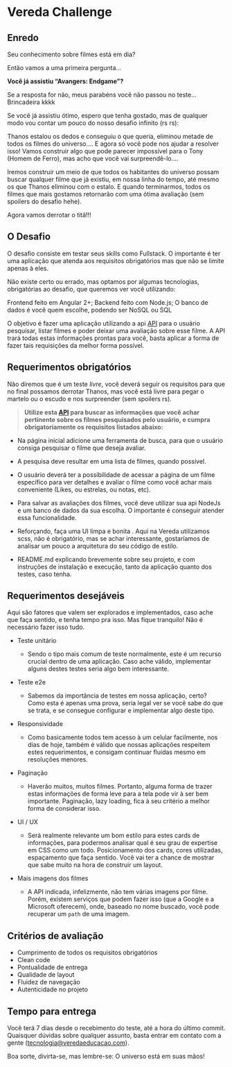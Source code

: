 # Vereda Challenge

## **Enredo**

Seu conhecimento sobre filmes está em dia?

Então vamos a uma primeira pergunta… 

**Você já assistiu “Avangers: Endgame”?**

Se a resposta for não, meus parabéns você não passou no teste… Brincadeira kkkk

Se você já assistiu ótimo, espero que tenha gostado, mas de qualquer modo vou contar um pouco do nosso desafio infinito (rs rs):

Thanos estalou os dedos e conseguiu o que queria, eliminou metade de todos os filmes do universo…. E agora só você pode nos ajudar a resolver isso! Vamos construir algo que pode parecer impossível para o Tony (Homem de Ferro), mas acho que você vai surpreendê-lo.... 

Iremos construir um meio de que todos os habitantes do universo possam buscar qualquer filme que já existiu, em nossa linha do tempo, até mesmo os que Thanos eliminou com o estalo. E quando terminarmos, todos os filmes que mais gostamos retornarão com uma ótima avaliação (sem spoilers do desafio hehe).

Agora vamos derrotar o titã!!!


## **O Desafio**

O desafio consiste em testar seus skills como Fullstack. O importante é ter uma aplicação que atenda aos requisitos obrigatórios mas que não se limite apenas à eles.

Não existe certo ou errado, mas optamos por algumas tecnologias, obrigatórias ao desafio, que queremos ver você utilizando:

Frontend feito em Angular 2+;
Backend feito com Node.js;
O banco de dados é você quem escolhe, podendo ser NoSQL ou SQL

O objetivo é fazer uma aplicação utilizando a api [API](http://www.omdbapi.com/) para o usuário pesquisar, listar filmes e poder deixar uma avaliação sobre esse filme. A API trará todas estas informações prontas para você, basta aplicar a forma de fazer tais requisições da melhor forma possível.

## **Requerimentos obrigatórios**

Não diremos que é um teste _livre_, você deverá seguir os requisitos para que no final possamos derrotar Thanos, mas você está livre para pegar o martelo ou o escudo e nos surpreender (sem spoilers rs).

> **Utilize esta [API](http://www.omdbapi.com/) para buscar as informações que você achar pertinente sobre os filmes pesquisados pelo usuário, e cumpra obrigatoriamente os requisitos listados abaixo:**

- Na página inicial adicione uma ferramenta de busca, para que o usuário consiga pesquisar o filme que deseja avaliar.

 - A pesquisa deve resultar em uma lista de filmes, quando possível.

- O usuário deverá ter a possibilidade de acessar a página de um filme específico para ver detalhes e avaliar o filme como você achar mais conveniente (Likes, ou estrelas, ou notas, etc). 

- Para salvar as avaliações dos filmes, você deve utilizar sua api NodeJs e um banco de dados da sua escolha. O importante é conseguir atender essa funcionalidade.

- Reforçando, faça uma UI limpa e bonita . Aqui na Vereda utilizamos scss, não é obrigatório, mas se achar interessante, gostaríamos de analisar um pouco a arquitetura do seu código de estilo.

- README.md explicando brevemente sobre seu projeto, e com instruções de instalação e execução, tanto da aplicação quanto dos testes, caso tenha.

## **Requerimentos desejáveis**

Aqui são fatores que valem ser explorados e implementados, caso ache que faça sentido, e tenha tempo pra isso. Mas fique tranquilo! Não é necessário fazer isso tudo.

- Teste unitário

  - Sendo o tipo mais comum de teste normalmente, este é um recurso crucial dentro de uma aplicação. Caso ache válido, implementar alguns destes testes seria algo bem interessante.

- Teste e2e

  - Sabemos da importância de testes em nossa aplicação, certo? Como esta é apenas uma prova, seria legal ver se você sabe do que se trata, e se consegue configurar e implementar algo deste tipo.

- Responsividade

  - Como basicamente todos tem acesso à um celular facilmente, nos dias de hoje, também é válido que nossas aplicações respeitem estes requerimentos, e consigam continuar fluídas mesmo em resoluções menores.

- Paginação

  - Haverão muitos, muitos filmes. Portanto, alguma forma de trazer estas informações de forma leve para a tela pode vir à ser bem importante. Paginação, lazy loading, fica à seu critério a melhor forma de considerar isso.

- UI / UX

  - Será realmente relevante um bom estilo para estes cards de informações, para podermos analisar qual é seu grau de expertise em CSS como um todo. Posicionamento dos cards, cores utilizadas, espaçamento que faça sentido. Você vai ter a chance de mostrar que sabe muito na hora de construir um layout.
  
- Mais imagens dos filmes

  - A API indicada, infelizmente, não tem várias imagens por filme. Porém, existem serviços que podem fazer isso (que a Google e a Microsoft oferecem), onde, baseado no nome buscado, você pode recuperar um `path` de uma imagem.

## **Critérios de avaliação**

- Cumprimento de todos os requisitos obrigatórios
- Clean code
- Pontualidade de entrega
- Qualidade de layout
- Fluidez de navegação
- Autenticidade no projeto

## **Tempo para entrega**

Você terá 7 dias desde o recebimento do teste, até a hora do último commit.
Quaisquer dúvidas sobre qualquer assunto, basta entrar em contato com a gente (<tecnologia@veredaeducacao.com>).

Boa sorte, divirta-se, mas lembre-se: O universo está em suas mãos!

